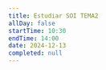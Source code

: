 ```yaml
---
title: Estudiar SOI TEMA2
allDay: false
startTime: 10:30
endTime: 14:00
date: 2024-12-13
completed: null
---
```

